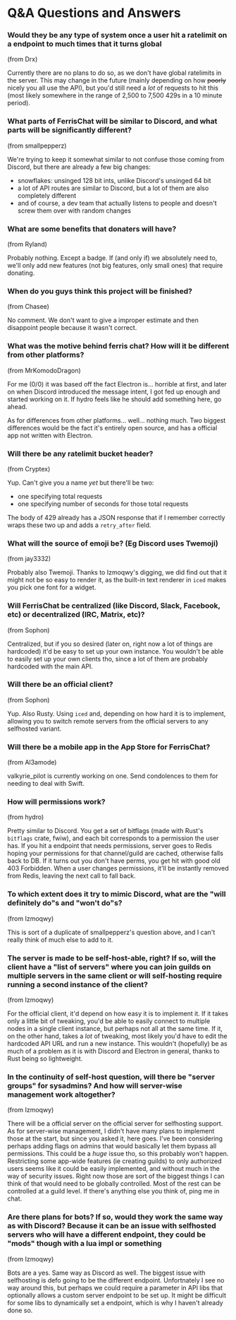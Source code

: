 # Q&A Questions and Answers

### Would they be any type of system once a user hit a ratelimit on a endpoint to much times that it turns global
(from Drx)

Currently there are no plans to do so, as we don't have global ratelimits in the server.
This may change in the future (mainly depending on how ~~poorly~~ nicely you all use the API), but you'd still need a *lot* of requests to hit this (most likely somewhere in the range of 2,500 to 7,500 429s in a 10 minute period).

### What parts of FerrisChat will be similar to Discord, and what parts will be significantly different?
(from smallpepperz)

We're trying to keep it somewhat similar to not confuse those coming from Discord, but there are already a few big changes:
* snowflakes: unsinged 128 bit ints, unlike Discord's unsinged 64 bit
* a lot of API routes are similar to Discord, but a lot of them are also completely different
* and of course, a dev team that actually listens to people and doesn't screw them over with random changes

### What are some benefits that donaters will have?
(from Ryland)

Probably nothing. Except a badge. If (and only if) we absolutely need to, we'll only add new features (not big features, only small ones) that require donating.

### When do you guys think this project will be finished?
(from Chasee)

No comment. We don't want to give a improper estimate and then disappoint people because it wasn't correct.

### What was the motive behind ferris chat? How will it be different from other platforms?
(from MrKomodoDragon)

For me (0/0) it was based off the fact Electron is... horrible at first, and later on when Discord introduced the message intent, I got fed up enough and started working on it.
If hydro feels like he should add something here, go ahead.

As for differences from other platforms... well... nothing much. Two biggest differences would be the fact it's entirely open source, and has a official app not written with Electron.

### Will there be any ratelimit bucket header?
(from Cryptex)

Yup. Can't give you a name *yet* but there'll be two:
* one specifying total requests
* one specifying number of seconds for those total requests

The body of 429 already has a JSON response that if I remember correctly wraps these two up and adds a `retry_after` field.

### What will the source of emoji be? (Eg Discord uses Twemoji)
(from jay3332)

Probably also Twemoji. Thanks to Izmoqwy's digging, we did find out that it might not be so easy to render it, as the built-in text renderer in `iced` makes you pick one font for a widget.

### Will FerrisChat be centralized (like Discord, Slack, Facebook, etc) or decentralized (IRC, Matrix, etc)?
(from Sophon)

Centralized, but if you so desired (later on, right now a lot of things are hardcoded) it'd be easy to set up your own instance. You wouldn't be able to easily set up your own clients tho, since a lot of them are probably hardcoded with the main API.

### Will there be an official client?
(from Sophon)

Yup. Also Rusty. Using `iced` and, depending on how hard it is to implement, allowing you to switch remote servers from the official servers to any selfhosted variant.

### Will there be a mobile app in the App Store for FerrisChat?
(from Al3amode)

valkyrie_pilot is currently working on one. Send condolences to them for needing to deal with Swift.

### How will permissions work?
(from hydro)

Pretty similar to Discord. You get a set of bitflags (made with Rust's `bitflags` crate, fwiw), and each bit corresponds to a permission the user has.
If you hit a endpoint that needs permissions, server goes to Redis hoping your permissions for that channel/guild are cached, otherwise falls back to DB.
If it turns out you don't have perms, you get hit with good old 403 Forbidden.
When a user changes permissions, it'll be instantly removed from Redis, leaving the next call to fall back.

### To which extent does it try to mimic Discord, what are the "will definitely do"s and "won't do"s?
(from Izmoqwy)

This is sort of a duplicate of smallpepperz's question above, and I can't really think of much else to add to it.

### The server is made to be self-host-able, right? If so, will the client have a "list of servers" where you can join guilds on multiple servers in the same client or will self-hosting require running a second instance of the client?
(from Izmoqwy)

For the official client, it'd depend on how easy it is to implement it. 
If it takes only a little bit of tweaking, you'd be able to easily connect to multiple nodes in a single client instance, but perhaps not all at the same time.
If it, on the other hand, takes a *lot* of tweaking, most likely you'd have to edit the hardcoded API URL and run a new instance.
This wouldn't (hopefully) be as much of a problem as it is with Discord and Electron in general, thanks to Rust being so lightweight.

### In the continuity of self-host question, will there be "server groups" for sysadmins? And how will server-wise management work altogether?
(from Izmoqwy)

There will be a official server on the official server for selfhosting support. 
As for server-wise management, I didn't have many plans to implement those at the start, but since you asked it, here goes.
I've been considering perhaps adding flags on admins that would basically let them bypass all permissions. This could be a *huge* issue tho, so this probably won't happen.
Restricting some app-wide features (ie creating guilds) to only authorized users seems like it could be easily implemented, and without much in the way of security issues.
Right now those are sort of the biggest things I can think of that would need to be globally controlled. Most of the rest can be controlled at a guild level.
If there's anything else you think of, ping me in chat.

### Are there plans for bots? If so, would they work the same way as with Discord? Because it can be an issue with selfhosted servers who will have a different endpoint, they could be "mods" though with a lua impl or something
(from Izmoqwy)

Bots are a yes.
Same way as Discord as well.
The biggest issue with selfhosting is defo going to be the different endpoint.
Unfortnately I see no way around this, but perhaps we could require a parameter in API libs that optionally allows a custom server endpoint to be set up.
It might be difficult for some libs to dynamically set a endpoint, which is why I haven't already done so.
